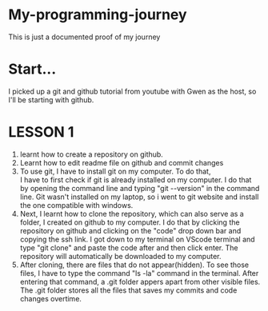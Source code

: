 # My-programming-journey
This is just a documented proof of my journey
# Start...
I picked up a git and github tutorial from youtube with Gwen as the host, so I'll be starting with github.

# LESSON 1
       
1. learnt how to create a repository on github.  
2. Learnt how to edit readme file on github and commit changes  
3. To use git, I have to install git on my computer. To do that,  
    I have to first check if git is already installed on my computer. 
    I do that by opening the command line and typing "git --version" in the command line.
    Git wasn't installed on my laptop, 
    so i went to git website and install the one compatible with windows.  
4. Next, I learnt how to clone the repository, 
    which can also serve as a folder, I created on github to my computer. I do that by 
    clicking the repository on github and clicking on the "code" drop down bar and copying the 
    ssh link. I got down to my terminal on VScode terminal and type "git clone" and paste the code after 
    and then click enter. The repository will automatically be downloaded to my computer.          
5. After cloning, there are files that do not appear(hidden). To see those files, 
    I have to type the command "ls -la" command 
    in the terminal. After entering that command, a .git folder appers apart from other visible files. 
    The .git folder stores all the files that saves my commits and code changes overtime.           
        